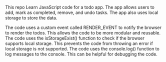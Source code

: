 This repo Learn JavaScript code for a todo app. The app allows users to add, mark as completed, remove, and undo tasks. The app also uses local storage to store the data.


The code uses a custom event called RENDER_EVENT to notify the browser to render the todos. This allows the code to be more modular and reusable.
The code uses the isStorageExist() function to check if the browser supports local storage. This prevents the code from throwing an error if local storage is not supported.
The code uses the console.log() function to log messages to the console. This can be helpful for debugging the code.

